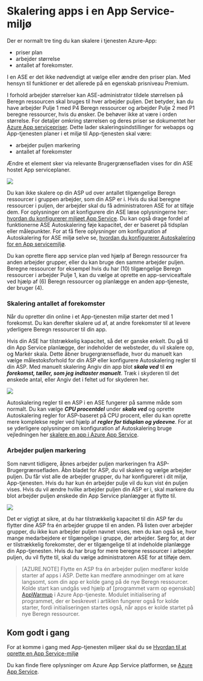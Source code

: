 <properties 
    pageTitle="Hvordan du kan tilpasse en App i en App Service-miljø" 
    description="Skalering en app i en App Service-miljø" 
    services="app-service" 
    documentationCenter="" 
    authors="ccompy" 
    manager="stefsch" 
    editor="jimbe"/>

<tags 
    ms.service="app-service" 
    ms.workload="na" 
    ms.tgt_pltfrm="na" 
    ms.devlang="na" 
    ms.topic="article" 
    ms.date="10/17/2016" 
    ms.author="ccompy"/>

# <a name="scaling-apps-in-an-app-service-environment"></a>Skalering apps i en App Service-miljø #

Der er normalt tre ting du kan skalere i tjenesten Azure-App:

- priser plan
- arbejder størrelse 
- antallet af forekomster.

I en ASE er det ikke nødvendigt at vælge eller ændre den priser plan.  Med hensyn til funktioner er det allerede på en egenskab prisniveau Premium.  

I forhold arbejder størrelser kan ASE-administrator tildele størrelsen på Beregn ressourcen skal bruges til hver arbejder puljen.  Det betyder, kan du have arbejder Pulje 1 med P4 Beregn ressourcer og arbejder Pulje 2 med P1 beregne ressourcer, hvis du ønsker.  De behøver ikke at være i orden størrelse.  For detaljer omkring størrelsen og deres priser se dokumentet her [Azure App servicepriser][AppServicePricing].  Dette lader skaleringsindstillinger for webapps og App-tjenesten planer i et miljø til App-tjenesten skal være:

- arbejder puljen markering
- antallet af forekomster

Ændre et element sker via relevante Brugergrænsefladen vises for din ASE hostet App serviceplaner.  

![][1]

Du kan ikke skalere op din ASP ud over antallet tilgængelige Beregn ressourcer i gruppen arbejder, som din ASP er i.  Hvis du skal beregne ressourcer i puljen, der arbejder skal du få administratoren ASE for at tilføje dem.  For oplysninger om at konfigurere din ASE læse oplysningerne her: [hvordan du konfigurerer miljøet App Service][HowtoConfigureASE].  Du kan også drage fordel af funktionerne ASE Autoskalering føje kapacitet, der er baseret på tidsplan eller målepunkter.  For at få flere oplysninger om konfiguration af Autoskalering for ASE miljø selve se, [hvordan du konfigurerer Autoskalering for en App servicemiljø][ASEAutoscale].

Du kan oprette flere app service plan ved hjælp af Beregn ressourcer fra anden arbejder grupper, eller du kan bruge den samme arbejder puljen.  Beregne ressourcer for eksempel hvis du har (10) tilgængelige Beregn ressourcer i arbejder Pulje 1, kan du vælge at oprette en app-serviceaftale ved hjælp af (6) Beregn ressourcer og planlægge en anden app-tjeneste, der bruger (4).

### <a name="scaling-the-number-of-instances"></a>Skalering antallet af forekomster ###

Når du opretter din online i et App-tjenesten miljø starter det med 1 forekomst.  Du kan derefter skalere ud af, at andre forekomster til at levere yderligere Beregn ressourcer til din app.   

Hvis din ASE har tilstrækkelig kapacitet, så det er ganske enkelt.  Du gå til din App Service planlægge, der indeholder de websteder, du vil skalere op, og Markér skala.  Dette åbner brugergrænseflade, hvor du manuelt kan vælge målestoksforhold for din ASP eller konfigurere Autoskalering regler til din ASP.  Med manuelt skalering Angiv din app blot ***skala ved*** til ***en forekomst, tæller, som jeg indtaster manuelt***.  Træk i skyderen til det ønskede antal, eller Angiv det i feltet ud for skyderen her.  

![][2] 

Autoskalering regler til en ASP i en ASE fungerer på samme måde som normalt.  Du kan vælge ***CPU procentdel*** under ***skala ved*** og oprette Autoskalering regler for ASP-baseret på CPU procent, eller du kan oprette mere komplekse regler ved hjælp af ***regler for tidsplan og ydeevne***.  For at se yderligere oplysninger om konfiguration af Autoskalering bruge vejledningen her [skalere en app i Azure App Service][AppScale]. 


### <a name="worker-pool-selection"></a>Arbejder puljen markering ###

Som nævnt tidligere, åbnes arbejder puljen markeringen fra ASP-Brugergrænsefladen.  Åbn bladet for ASP, du vil skalere og vælge arbejder puljen.  Du får vist alle de arbejder grupper, du har konfigureret i dit miljø, App-tjenesten.  Hvis du har kun én arbejder pulje vil du kun vist én puljen vises.  Hvis du vil ændre hvilke arbejder puljen din ASP er i, skal markere du blot arbejder puljen ønskede din App Service planlægger at flytte til.  

![][3]

Det er vigtigt at sikre, at du har tilstrækkelig kapacitet til din ASP før du flytter dine ASP fra én arbejder gruppe til en anden.  På listen over arbejder grupper, du ikke kun arbejder puljen navnet vises, men du kan også se, hvor mange medarbejdere er tilgængelige i gruppe, der arbejder.  Sørg for, at der er tilstrækkelig forekomster, der er tilgængelige til at indeholde planlægge din App-tjenesten.  Hvis du har brug for mere beregne ressourcer i arbejder puljen, du vil flytte til, skal du vælge administratoren ASE for at tilføje dem.  

> [AZURE.NOTE] Flytte en ASP fra én arbejder puljen medfører kolde starter af apps i ASP.  Dette kan medføre anmodninger om at køre langsomt, som din app er kolde gang på de nye Beregn ressourcer.  Kolde start kan undgås ved hjælp af [programmet varm op egenskab] [ AppWarmup] i Azure App-tjeneste.  Modulet initialisering af programmet, der er beskrevet i artiklen fungerer også for kolde starter, fordi initialiseringen startes også, når apps er kolde startet på nye Beregn ressourcer. 

## <a name="getting-started"></a>Kom godt i gang

For at komme i gang med App-tjenesten miljøer skal du se [Hvordan til at oprette en App Service-miljø][HowtoCreateASE]

Du kan finde flere oplysninger om Azure App Service platformen, se [Azure App Service][AzureAppService].

<!--Image references-->
[1]: ./media/app-service-web-scale-a-web-app-in-an-app-service-environment/aseappscale-aspblade.png
[2]: ./media/app-service-web-scale-a-web-app-in-an-app-service-environment/aseappscale-manualscale.png
[3]: ./media/app-service-web-scale-a-web-app-in-an-app-service-environment/aseappscale-sizescale.png

<!--Links-->
[WhatisASE]: http://azure.microsoft.com/documentation/articles/app-service-app-service-environment-intro/
[ScaleWebapp]: http://azure.microsoft.com/documentation/articles/web-sites-scale/
[HowtoCreateASE]: http://azure.microsoft.com/documentation/articles/app-service-web-how-to-create-an-app-service-environment/
[HowtoConfigureASE]: http://azure.microsoft.com/documentation/articles/app-service-web-configure-an-app-service-environment/
[CreateWebappinASE]: http://azure.microsoft.com/documentation/articles/app-service-web-how-to-create-a-web-app-in-an-ase/
[Appserviceplans]: http://azure.microsoft.com/documentation/articles/azure-web-sites-web-hosting-plans-in-depth-overview/
[AppServicePricing]: http://azure.microsoft.com/pricing/details/app-service/ 
[AzureAppService]: http://azure.microsoft.com/documentation/articles/app-service-value-prop-what-is/
[ASEAutoscale]: http://azure.microsoft.com/documentation/articles/app-service-environment-auto-scale/
[AppScale]: http://azure.microsoft.com/documentation/articles/web-sites-scale/
[AppWarmup]: http://ruslany.net/2015/09/how-to-warm-up-azure-web-app-during-deployment-slots-swap/
